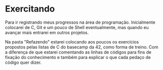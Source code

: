 # Exercitando
 Para ir registrando meus progressos na área de programação. 
 Inicialmente colocarei de C, Git e um pouco de Shell eventualmente, mas quando eu avançar mais entrarei em outros projetos.
 
 Na pasta "Refazendo" estarei colocando aos poucos os exercícios propostos pelas listas de C do basecamp da 42, como forma de treino. Com a diferença de que estarei comentando as linhas de códigos para fins de fixação do conhecimento e também para explicar o que cada pedaço de código quer dizer.
